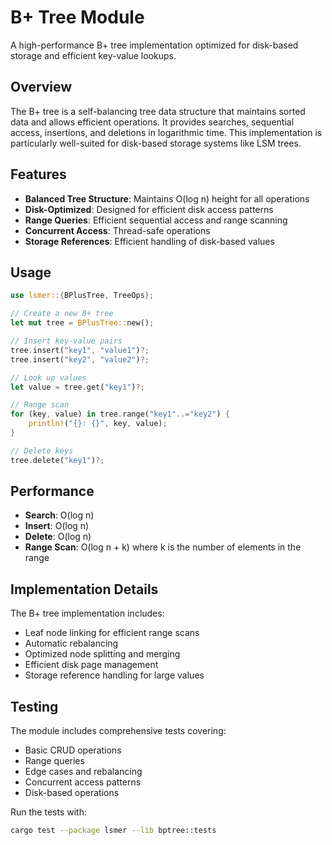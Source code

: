 # B+ Tree Module

A high-performance B+ tree implementation optimized for disk-based storage and efficient key-value lookups.

## Overview

The B+ tree is a self-balancing tree data structure that maintains sorted data and allows efficient operations. It provides
searches, sequential access, insertions, and deletions in logarithmic time. This implementation is particularly well-suited
for disk-based storage systems like LSM trees.

## Features

- **Balanced Tree Structure**: Maintains O(log n) height for all operations
- **Disk-Optimized**: Designed for efficient disk access patterns
- **Range Queries**: Efficient sequential access and range scanning
- **Concurrent Access**: Thread-safe operations
- **Storage References**: Efficient handling of disk-based values

## Usage

```rust
use lsmer::{BPlusTree, TreeOps};

// Create a new B+ tree
let mut tree = BPlusTree::new();

// Insert key-value pairs
tree.insert("key1", "value1")?;
tree.insert("key2", "value2")?;

// Look up values
let value = tree.get("key1")?;

// Range scan
for (key, value) in tree.range("key1"..="key2") {
    println!("{}: {}", key, value);
}

// Delete keys
tree.delete("key1")?;
```

## Performance

- **Search**: O(log n)
- **Insert**: O(log n)
- **Delete**: O(log n)
- **Range Scan**: O(log n + k) where k is the number of elements in the range

## Implementation Details

The B+ tree implementation includes:

- Leaf node linking for efficient range scans
- Automatic rebalancing
- Optimized node splitting and merging
- Efficient disk page management
- Storage reference handling for large values

## Testing

The module includes comprehensive tests covering:

- Basic CRUD operations
- Range queries
- Edge cases and rebalancing
- Concurrent access patterns
- Disk-based operations

Run the tests with:

```bash
cargo test --package lsmer --lib bptree::tests
```
